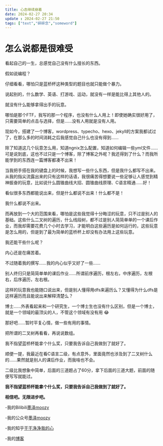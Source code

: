 ```yaml
---
title: 心态继续崩着
date: 2024-02-27 20:34
update : 2024-02-27 21:50
tags: ["text","碎碎念","someword"]
---
```

# 怎么说都是很难受
看起自己的一生，总感觉自己没有什么擅长的东西。  

假如说编程？  

仔细看看，哪怕只是蓝桥杯这种类型的题目也就只能做个暴力。  

说起别的，什么数学、英语、打游戏、运动，就没有一样是能比得上其他人的。  

就没有什么能够拿得出手的玩意。  

哪怕是那个FTF，我写的那一个程序，也没有什么人用上！即使她确实很好用了，只需要简单的点击与选择，但是……没有人用就是没有人用。  

现如今，搭建了一个博客，wordpress、typecho、hexo、jekyll的方案我都试过了，在那么多的时间消耗之后我感觉自己什么也没有得到……  

除了知道这几个玩意怎么用，知道ngnix怎么配置，知道如何编辑一些yml文件……可是说到底，这也不过只是一个博客，除了博客之外呢？我还得到了什么？而我所能学到的东西连一篇博客都凑不出来！  

当我把手搭在我的键盘上的时候，我想写一些什么东西，但是我什么都写不出来。从我的指尖流露出来的只有这样的话语，我很痛苦得想要说一些足够让人感觉到精神振奋的玩意，比如说什么圆锥曲线大招、圆锥曲线原理、C语言精通……好！  

看似很多东西都能说出来，但是什么都说不出来！什么都不是！  

我什么都说不出来。  

而再放到一个大的范围来看，哪怕是这些我觉得十分晦涩的玩意，只不过是别人的基础。这些什么二叉树的遍历，什么线段树，都不过是别人简简单单的一个课后作业，而我却需要花费几个小时去学习，才能明白这些遍历是如何运行的，这些玩意是怎么用的，但是到了最为简单的蓝桥杯上却没有办法用上这些玩意。  

我还能干些什么呢？  

内心还是在痛苦着。  

不过随着我的撰写……我的内心似乎又好了一些……  

别人终归只是简简单单的课后作业……所谓前序遍历，根左右，中序遍历，左根右，后序遍历，左右根。  

这样的玩意我也能随口说出来，但是别人懂得用dfs来遍历么？又懂得为什么dfs是这样遍历而且能说出来解释清楚么？  

博士……外表看起来和一个研究生，一个博士生也没有什么区别，但是一个博士，就是一个领域的最顶尖的人，不管这个领域有没有用 :joy:  

那好吧……暂时平复心情，做一些有用的事情。  

把所谓的二叉树再看看，再说说数组。  

我不指望蓝桥杯能拿个什么奖，只要我告诉自己我做到了就好了。  

顺便一提，我最近在看C语言二级，有点意外，里面竟然也涉及到了二叉树什么的……果然就是别人的课后作业，而我啥也不会。  

二级比我想象中简单，后面的三道题占了60分，拿下后面的三道大题，前面的随便写写就能过。  

**我不指望蓝桥杯能拿个什么奖，只要我告诉自己我做到了就好了。**

**相信吧。无限进步吧。**  

-我的Bilibili[墨泽moozy]( https://space.bilibili.com/441318523 "欢迎您！")  

-我的公众号[墨泽moozy](#hellomoozy)  

-我的知乎[干干净净我的心](https://www.zhihu.com/people/gan-gan-jing-jing-51-90 "欢迎关注")

-我的[博客](https://moze-max.github.io "欢迎到访！")
